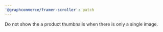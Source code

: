 ```yaml
---
'@graphcommerce/framer-scroller': patch
---
```


Do not show the a product thumbnails when there is only a single image.
